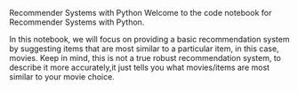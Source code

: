 Recommender Systems with Python
Welcome to the code notebook for Recommender Systems with Python. 

In this notebook, we will focus on providing a basic recommendation system by suggesting items that are most similar to a particular item, in this case, movies. Keep in mind, this is not a true robust recommendation system, to describe it more accurately,it just tells you what movies/items are most similar to your movie choice.
